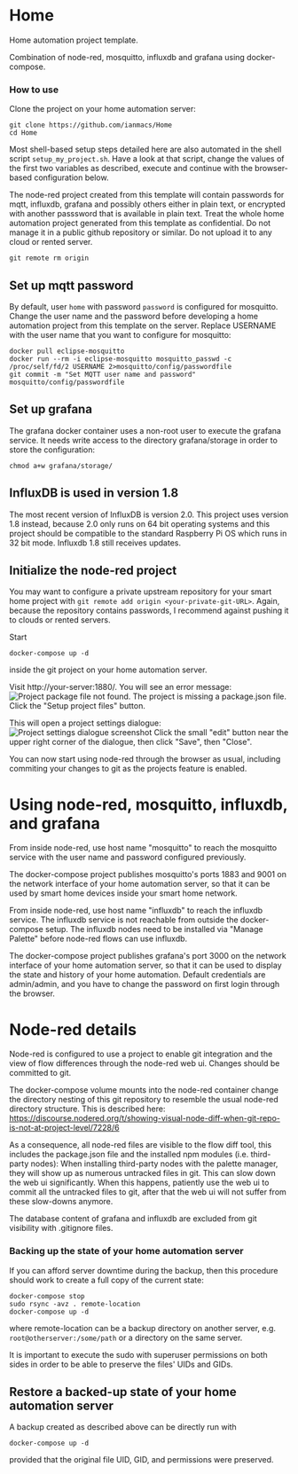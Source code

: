 Home
====

Home automation project template.

Combination of node-red, mosquitto, influxdb and grafana using docker-compose.

### How to use

Clone the project on your home automation server:

```
git clone https://github.com/ianmacs/Home
cd Home
```

Most shell-based setup steps detailed here are also automated in the
shell script `setup_my_project.sh`.  Have a look at that script, change
the values of the first two variables as described, execute and continue
with the browser-based configuration below.

The node-red project created from this template will contain passwords
for mqtt, influxdb, grafana and possibly others either in plain text,
or encrypted with another passsword that is available in plain text.
Treat the whole home automation project generated from this template
as confidential.  Do not manage it in a public github repository or
similar.  Do not upload it to any cloud or rented server.

```
git remote rm origin
```

## Set up mqtt password

By default, user `home` with password `password` is configured for
mosquitto.  Change the user name and the password before developing a
home automation project from this template on the server.  Replace
USERNAME with the user name that you want to configure for mosquitto:

```
docker pull eclipse-mosquitto
docker run --rm -i eclipse-mosquitto mosquitto_passwd -c /proc/self/fd/2 USERNAME 2>mosquitto/config/passwordfile
git commit -m "Set MQTT user name and password" mosquitto/config/passwordfile
```

## Set up grafana

The grafana docker container uses a non-root user to execute the grafana
service.  It needs write access to the directory grafana/storage in
order to store the configuration:

```
chmod a+w grafana/storage/
```

## InfluxDB is used in version 1.8

The most recent version of InfluxDB is version 2.0.  This project uses
version 1.8 instead, because 2.0 only runs on 64 bit operating systems
and this project should be compatible to the standard Raspberry Pi OS
which runs in 32 bit mode.  Influxdb 1.8 still receives updates.

## Initialize the node-red project

You may want to configure a private upstream repository for your smart
home project with `git remote add origin <your-private-git-URL>`.
Again, because the repository contains passwords, I recommend against
pushing it to clouds or rented servers.

Start
```
docker-compose up -d
```
inside the git project on your home automation server.

Visit http://your-server:1880/.  You will see an error message:
![Project package file not found. The project is missing a
package.json file.](./docs/imgs/Project-package-file-not-found.png)
Click the "Setup project files" button.

This will open a project settings dialogue: ![Project settings
dialogue screenshot](./docs/imgs/Project-Settings.png) Click the small
"edit" button near the upper right corner of the dialogue, then click
"Save", then "Close".

You can now start using node-red through the browser as usual,
including commiting your changes to git as the projects feature is
enabled.

# Using node-red, mosquitto, influxdb, and grafana

From inside node-red, use host name "mosquitto" to reach the mosquitto
service with the user name and password configured previously.

The docker-compose project publishes mosquitto's ports 1883 and 9001
on the network interface of your home automation server, so that it
can be used by smart home devices inside your smart home network.

From inside node-red, use host name "influxdb" to reach the influxdb
service.  The influxdb service is not reachable from outside the
docker-compose setup.  The influxdb nodes need to be installed via
"Manage Palette" before node-red flows can use influxdb.

The docker-compose project publishes grafana's port 3000 on the
network interface of your home automation server, so that it can be
used to display the state and history of your home automation.
Default credentials are admin/admin, and you have to change the
password on first login through the browser.

# Node-red details

Node-red is configured to use a project to enable git integration
and the view of flow differences through the node-red web ui.
Changes should be committed to git.

The docker-compose volume mounts into the node-red container change
the directory nesting of this git repository to resemble the usual
node-red directory structure. This is described here:
https://discourse.nodered.org/t/showing-visual-node-diff-when-git-repo-is-not-at-project-level/7228/6

As a consequence, all node-red files are visible to the flow diff tool,
this includes the package.json file and the installed npm modules
(i.e. third-party nodes): When installing third-party nodes with the
palette manager, they will show up as numerous untracked files in git.
This can slow down the web ui significantly.  When this happens, patiently
use the web ui to commit all the untracked files to git, after that the
web ui will not suffer from these slow-downs anymore.

The database content of grafana and influxdb are excluded from git
visibility with .gitignore files.


### Backing up the state of your home automation server

If you can afford server downtime during the backup, then
this procedure should work to create a full copy of the current state:
```
docker-compose stop
sudo rsync -avz . remote-location
docker-compose up -d
```

where remote-location can be a backup directory on another server, e.g.
`root@otherserver:/some/path` or a directory on the same server.

It is important to execute the sudo with superuser permissions on both
sides in order to be able to preserve the files' UIDs and GIDs. 

## Restore a backed-up state of your home automation server

A backup created as described above can be directly run with
```
docker-compose up -d
```
provided that the original file UID, GID, and permissions were preserved.
